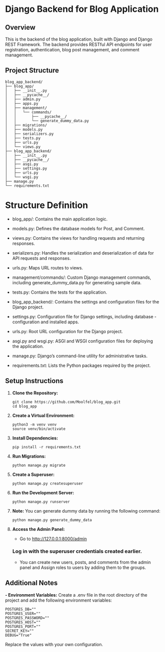 
# Django Backend for Blog Application

## Overview

This is the backend of the blog application, built with Django and Django REST Framework. The backend provides RESTful API endpoints for user registration, authentication, blog post management, and comment management.

## Project Structure

```plaintext
blog_app_backend/
├── blog_app/
│   ├── __init__.py
│   ├── __pycache__/
│   ├── admin.py
│   ├── apps.py
│   ├── management/
│   │   └── commands/
│   │       ├── __pycache__/
│   │       └── generate_dummy_data.py
│   ├── migrations/
│   ├── models.py
│   ├── serializers.py
│   ├── tests.py
│   ├── urls.py
│   └── views.py
├── blog_app_backend/
│   ├── __init__.py
│   ├── __pycache__/
│   ├── asgi.py
│   ├── settings.py
│   ├── urls.py
│   └── wsgi.py
├── manage.py
└── requirements.txt
```
# Structure Definition

- blog_app/: Contains the main application logic.

- models.py: Defines the database models for Post, and Comment.

- views.py: Contains the views for handling requests and returning responses.

- serializers.py: Handles the serialization and deserialization of data for API requests and responses.

- urls.py: Maps URL routes to views.

- management/commands/: Custom Django management commands, including generate_dummy_data.py for generating sample data.

- tests.py: Contains the tests for the application.
- blog_app_backend/: Contains the settings and configuration files for the Django project.

- settings.py: Configuration file for Django settings, including database - configuration and installed apps.

- urls.py: Root URL configuration for the Django project.

- asgi.py and wsgi.py: ASGI and WSGI configuration files for deploying the application.

- manage.py: Django’s command-line utility for administrative tasks.

- requirements.txt: Lists the Python packages required by the project.


## Setup Instructions

1. **Clone the Repository:**
   ```
   git clone https://github.com/Moolfel/blog_app.git
   cd blog_app
   ```
2. **Create a Virtual Environment:**
   ```
   python3 -m venv venv
   source venv/bin/activate
   ```
3. **Install Dependencies:**
   ```
   pip install -r requirements.txt
   ```
4. **Run Migrations:**
   ```
   python manage.py migrate
   ```
5. **Create a Superuser:**
   ```
   python manage.py createsuperuser
   ```
6. **Run the Development Server:**
   ```
   python manage.py runserver
   ```
7. **Note:** You can generate dummy data by running the following command:
   ```
   python manage.py generate_dummy_data
   ```
8. **Access the Admin Panel:**
   - Go to http://127.0.0.1:8000/admin
   
   ### Log in with the superuser credentials created earlier.

   - You can create new users, posts, and comments from the admin panel and
   Assign roles to users by adding them to the groups.

## Additional Notes

**- Environment Variables:**
   Create a .env file in the root directory of the project and add the following environment variables:

   ```
   POSTGRES_DB=""
   POSTGRES_USER=""
   POSTGRES_PASSWORD=""
   POSTGRES_HOST=""
   POSTGRES_PORT=""
   SECRET_KEY=""
   DEBUG="True"
   ```
   Replace the values with your own configuration.

